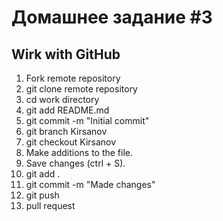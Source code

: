 # Домашнее задание #3

## Wirk with GitHub

1. Fork remote repository
2. git clone remote repository
3. cd work directory
4. git add README.md
5. git commit -m "Initial commit"
6. git branch Kirsanov
7. git checkout Kirsanov
8. Make additions to the file.
9. Save changes (ctrl + S).
10. git add .
11. git commit -m "Made changes"
12. git push
13. pull request
